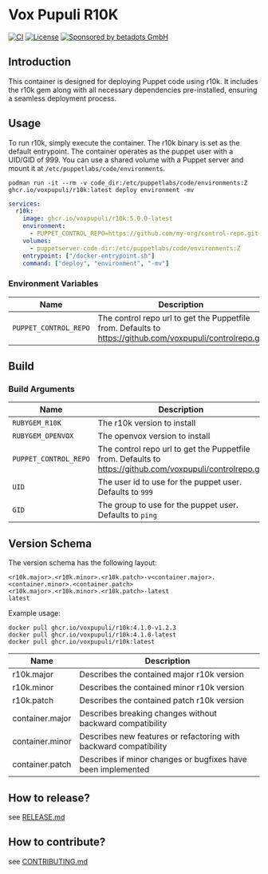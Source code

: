 # Vox Pupuli R10K

[![CI](https://github.com/voxpupuli/container-r10k/actions/workflows/ci.yaml/badge.svg)](https://github.com/voxpupuli/container-r10k/actions/workflows/ci.yaml)
[![License](https://img.shields.io/github/license/voxpupuli/container-r10k.svg)](https://github.com/voxpupuli/container-r10k/blob/main/LICENSE)
[![Sponsored by betadots GmbH](https://img.shields.io/badge/Sponsored%20by-betadots%20GmbH-blue.svg)](https://www.betadots.de)

## Introduction

This container is designed for deploying Puppet code using r10k. It includes the r10k gem along with all necessary dependencies pre-installed, ensuring a seamless deployment process.

## Usage

To run r10k, simply execute the container. The r10k binary is set as the default entrypoint. The container operates as the puppet user with a UID/GID of 999. You can use a shared volume with a Puppet server and mount it at `/etc/puppetlabs/code/environments`.

```shell
podman run -it --rm -v code_dir:/etc/puppetlabs/code/environments:Z ghcr.io/voxpupuli/r10k:latest deploy environment -mv
```

```yaml
services:
  r10k:
    image: ghcr.io/voxpupuli/r10k:5.0.0-latest
    environment:
      - PUPPET_CONTROL_REPO=https://github.com/my-org/control-repo.git
    volumes:
      - puppetserver-code-dir:/etc/puppetlabs/code/environments:Z
    entrypoint: ["/docker-entrypoint.sh"]
    command: ["deploy", "environment", "-mv"]
```

### Environment Variables

| Name | Description |
| ---- | ------------|
| `PUPPET_CONTROL_REPO` | The control repo url to get the Puppetfile from. Defaults to https://github.com/voxpupuli/controlrepo.git |

## Build

### Build Arguments

| Name | Description |
| ---- | ------------|
|`RUBYGEM_R10K`| The r10k version to install |
|`RUBYGEM_OPENVOX`| The openvox version to install |
|`PUPPET_CONTROL_REPO` | The control repo url to get the Puppetfile from. Defaults to https://github.com/voxpupuli/controlrepo.git |
|`UID`| The user id to use for the puppet user. Defaults to `999` |
|`GID`| The group to use for the puppet user. Defaults to `ping` |

## Version Schema

The version schema has the following layout:

```text
<r10k.major>.<r10k.minor>.<r10k.patch>-v<container.major>.<container.minor>.<container.patch>
<r10k.major>.<r10k.minor>.<r10k.patch>-latest
latest
```

Example usage:

```shell
docker pull ghcr.io/voxpupuli/r10k:4.1.0-v1.2.3
docker pull ghcr.io/voxpupuli/r10k:4.1.0-latest
docker pull ghcr.io/voxpupuli/r10k:latest
```

| Name | Description |
| --- | --- |
| r10k.major    | Describes the contained major r10k version |
| r10k.minor    | Describes the contained minor r10k version |
| r10k.patch    | Describes the contained patch r10k version |
| container.major | Describes breaking changes without backward compatibility |
| container.minor | Describes new features or refactoring with backward compatibility |
| container.patch | Describes if minor changes or bugfixes have been implemented |

## How to release?

see [RELEASE.md](RELEASE.md)

## How to contribute?

see [CONTRIBUTING.md](CONTRIBUTING.md)
